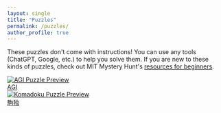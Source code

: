 ```yaml
---
layout: single
title: "Puzzles"
permalink: /puzzles/
author_profile: true
---
```


These puzzles don't come with instructions! You can use any tools (ChatGPT, Google, etc.) to help you solve them. If you are new to these kinds of puzzles, check out MIT Mystery Hunt's [resources for beginners](https://puzzles.mit.edu/resources.html).
<div class="puzzle-gallery">
  <div class="puzzle-item">
    <a href="{{ site.baseurl }}/puzzles/agi">
      <img src="{{ site.baseurl }}/assets/puzzles/agi/preview.png" alt="AGI Puzzle Preview" class="puzzle-preview-image">
      <div class="puzzle-item-title">AGI</div>
    </a>
  </div>
  <div class="puzzle-item">
    <a href="{{ site.baseurl }}/puzzles/駒独">
      <img src="{{ site.baseurl }}/assets/puzzles/駒独/image1.png" alt="Komadoku Puzzle Preview" class="puzzle-preview-image">
      <div class="puzzle-item-title">駒独</div>
    </a>
  </div>
</div>
